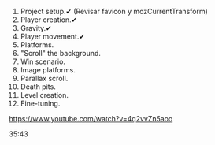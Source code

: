 1. Project setup.✔ (Revisar favicon y mozCurrentTransform)
2. Player creation.✔
3. Gravity.✔
4. Player movement.✔
5. Platforms.
6. "Scroll" the background.
7. Win scenario.
8. Image platforms.
9. Parallax scroll.
10. Death pits.
11. Level creation.
12. Fine-tuning.

https://www.youtube.com/watch?v=4q2vvZn5aoo

35:43